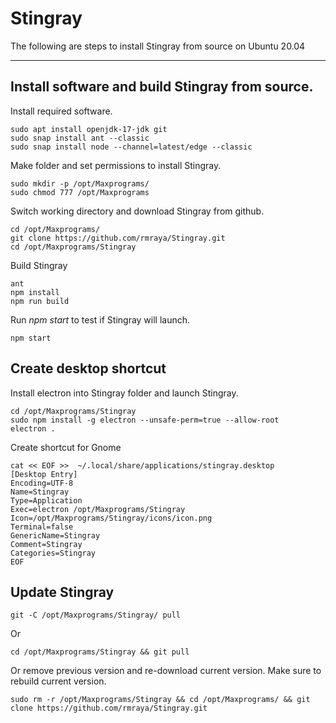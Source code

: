 # Stingray
The following are steps to install Stingray from source on Ubuntu 20.04

---

## Install software and build Stingray from source.
Install required software.
```
sudo apt install openjdk-17-jdk git
sudo snap install ant --classic
sudo snap install node --channel=latest/edge --classic
```
Make folder and set permissions to install Stingray.
```
sudo mkdir -p /opt/Maxprograms/
sudo chmod 777 /opt/Maxprograms
```
Switch working directory and download Stingray from github.
```
cd /opt/Maxprograms/
git clone https://github.com/rmraya/Stingray.git
cd /opt/Maxprograms/Stingray
```
Build Stingray
```
ant
npm install
npm run build
```
Run *npm start* to test if Stingray will launch.
```
npm start
```
## Create desktop shortcut
Install electron into Stingray folder and launch Stingray.
```
cd /opt/Maxprograms/Stingray
sudo npm install -g electron --unsafe-perm=true --allow-root
electron .
```
Create shortcut for Gnome
```
cat << EOF >>  ~/.local/share/applications/stingray.desktop
[Desktop Entry]
Encoding=UTF-8
Name=Stingray
Type=Application
Exec=electron /opt/Maxprograms/Stingray
Icon=/opt/Maxprograms/Stingray/icons/icon.png
Terminal=false
GenericName=Stingray
Comment=Stingray
Categories=Stingray
EOF
```

## Update Stingray
```
git -C /opt/Maxprograms/Stingray/ pull
```
Or
```
cd /opt/Maxprograms/Stingray && git pull
```
Or remove previous version and re-download current version. Make sure to rebuild current version.
```
sudo rm -r /opt/Maxprograms/Stingray && cd /opt/Maxprograms/ && git clone https://github.com/rmraya/Stingray.git
```
